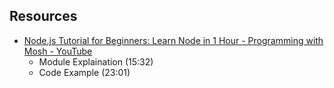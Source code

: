 ## Resources     
* [Node.js Tutorial for Beginners: Learn Node in 1 Hour - Programming with Mosh - YouTube](https://www.youtube.com/watch?v=2oFKNL7vYV8&t=54s)
    * Module Explaination (15:32)
    * Code Example (23:01) 
